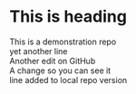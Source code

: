 # This is heading
This is a demonstration repo  
yet another line  
Another edit on GitHub  
A change so you can see it  
line added to local repo version  
